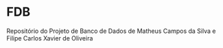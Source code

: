# FDB
Repositório do Projeto de Banco de Dados de Matheus Campos da Silva e Filipe Carlos Xavier de Oliveira
